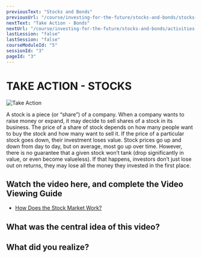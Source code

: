 ```yaml
---
previousText: "Stocks and Bonds"
previousUrl: "/course/investing-for-the-future/stocks-and-bonds/stocks-and-bonds"
nextText: "Take Action - Bonds"
nextUrl: "/course/investing-for-the-future/stocks-and-bonds/activities-bonds"
lastLession: "false"
lastSession: "false"
courseModuleId: "5"
sessionId: "3"
pageId: "3"
---
```



# TAKE ACTION - STOCKS
![Take Action](/assets/img/take-action.jpg)

A stock is a piece (or “share”) of a company. When a company wants to raise money or expand, it may decide to sell shares of a stock in its business. The price of a share of stock depends on how many people want to buy the stock and how many want to sell it. If the price of a particular stock goes down, their investment loses value. Stock prices go up and down from day to day, but on average, most go up over time. However, there is no guarantee that a given stock won’t tank (drop significantly in value, or even become valueless). If that happens, investors don’t just lose out on returns, they may lose all the money they invested in the first place.

## Watch the video here, and complete the Video Viewing Guide

- <a href="https://nearpod.com/t/social-studies/9th/how-does-the-stock-market-work-L106524052" target="_blank">How Does the Stock Market Work?</a>

## What was the central idea of this video? 
<sparkle-feed-post assignment-name="What was the central idea of this video?" ></sparkle-feed-post>

## What did you realize? 
<sparkle-feed-post assignment-name="What did you realize?" ></sparkle-feed-post>
